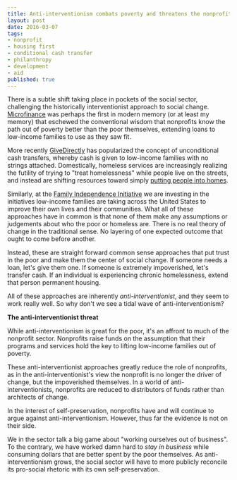 ```yaml
---
title: Anti-interventionism combats poverty and threatens the nonprofit sector
layout: post
date: 2016-03-07
tags:
- nonprofit
- housing first
- conditional cash transfer
- philanthropy
- development
- aid
published: true
---
```


There is a subtle shift taking place in pockets of the social sector, challenging the historically interventionist approach to social change. [Microfinance][microfinance] was perhaps the first in modern memory (or at least my memory) that eschewed the conventional wisdom that nonprofits know the path out of poverty better than the poor themselves, extending loans to low-income families to use as they saw fit.

More recently [GiveDirectly][givedirectly] has popularized the concept of unconditional cash transfers, whereby cash is given to low-income families with no strings attached. Domestically, homeless services are increasingly realizing the futility of trying to "treat homelessness" while people live on the streets, and instead are shifting resources toward simply [putting people into homes][housing-first].

Similarly, at the [Family Independence Initiative][fii] we are investing in the initiatives low-income families are taking across the United States to improve their own lives and their communities. What all of these approaches have in common is that none of them make any assumptions or judgements about who the poor or homeless are. There is no real theory of change in the traditional sense. No layering of one expected outcome that ought to come before another.

Instead, these are straight forward common sense approaches that put trust in the poor and make them the center of social change. If someone needs a loan, let's give them one. If someone is extremely impoverished, let's transfer cash. If an individual is experiencing chronic homelessness, extend that person permanent housing.

All of these approaches are inherently *anti-interventionist*, and they seem to work really well. So why don't we see a tidal wave of anti-interventionism?

**The anti-interventionist threat**

While anti-interventionism is great for the poor, it's an affront to much of the nonprofit sector. Nonprofits raise funds on the assumption that their programs and services hold the key to lifting low-income families out of poverty. 

These anti-interventionist approaches greatly reduce the role of nonprofits, as in the anti-interventionist's view the nonprofit is no longer the driver of change, but the impoverished themselves. In a world of anti-interventionists, nonprofits are reduced to distributors of funds rather than architects of change.

In the interest of self-preservation, nonprofits have and will continue to argue against anti-interventionism. However, thus far the evidence is not on their side.

We in the sector talk a big game about "working ourselves out of business". To the contrary, we have worked damn hard to *stay in business* while consuming dollars that are better spent by the poor themselves. As anti-interventionism grows, the social sector will have to more publicly reconcile its pro-social rhetoric with its own self-preservation.

[microfinance]: http://www.kiva.org/about/microfinance
[givedirectly]: https://www.givedirectly.org
[fii]: http://www.fii.org
[housing-first]: http://www.endhomelessness.org/pages/housing_first